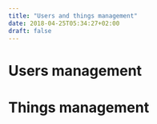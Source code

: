 ```yaml
---
title: "Users and things management"
date: 2018-04-25T05:34:27+02:00
draft: false
---
```


# Users management

# Things management